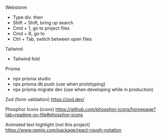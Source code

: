 Webstorm

- Type div. then <tab>
- Shift + Shift, bring up search
- Cmd + 1, go to project files
- Cmd + B, go to
- Ctrl + Tab, switch between open files

Tailwind

- Tailwind fold

Prisma

- npx prisma studio
- npx prisma db push (use when prototyping)
- npx prisma migrate dev (use when developing while in production)

Zod (form validation)
https://zod.dev/

Phosphor Icons (icons)
https://github.com/phosphor-icons/homepage?tab=readme-ov-file#phosphor-icons

Animated text highlight (not this project)
https://www.npmjs.com/package/react-rough-notation
